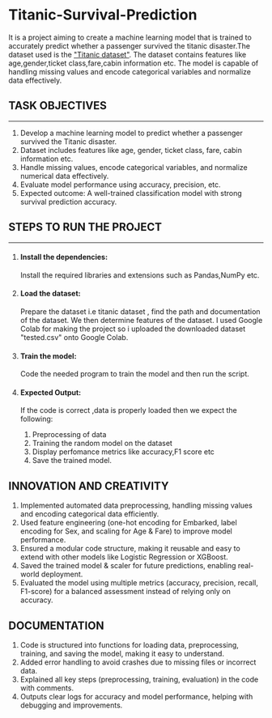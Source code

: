 # Titanic-Survival-Prediction
It is a project aiming to create a machine learning model that is trained to accurately predict whether a passenger survived the titanic disaster.The dataset used is the <a href = "https://www.kaggle.com/datasets/brendan45774/test-file">"Titanic dataset"</a>. 
The dataset contains features like age,gender,ticket class,fare,cabin information etc. 
The model is capable of handling missing values and encode categorical variables and normalize data effectively.</br>
<h2>TASK OBJECTIVES</h2><hr>
<ol>
  <li>Develop a machine learning model to predict whether a passenger survived the Titanic disaster.</li>
  <li>Dataset includes features like age, gender, ticket class, fare, cabin information etc.</li>
  <li>Handle missing values, encode categorical variables, and normalize numerical data effectively.</li>
  <li>Evaluate model performance using accuracy, precision, etc.</li>
  <li>Expected outcome: A well-trained classification model with strong survival prediction accuracy.</li>
</ol>
<h2>STEPS TO RUN THE PROJECT</h2><hr>
<ol><li>
  <h4>Install the dependencies:</h4>Install the required libraries and extensions such as Pandas,NumPy etc.</li>
<li><h4>Load the dataset:</h4>Prepare the dataset i.e titanic dataset , find the path and documentation of the dataset. We then determine features of the dataset. I used Google Colab for making the project so i uploaded the downloaded dataset "tested.csv" onto Google Colab.</li>
<li><h4>Train the model:</h4>Code the needed program to train the model and then run the script.</li>
<li><h4>Expected Output:</h4>If the code is correct ,data is properly loaded then we expect the following:</li>
<ol>
  <li>Preprocessing of data</li>
  <li>Training the random model on the dataset</li>
  <li>Display perfomance metrics like accuracy,F1 score etc</li>
  <li>Save the trained model.</li>
</ol>
</ol>
<h2>INNOVATION AND CREATIVITY</h2>
<ol>
  <li>Implemented automated data preprocessing, handling missing values and encoding categorical data efficiently.</li>
  <li>Used feature engineering (one-hot encoding for Embarked, label encoding for Sex, and scaling for Age & Fare) to improve model performance.</li>
  <li>Ensured a modular code structure, making it reusable and easy to extend with other models like Logistic Regression or XGBoost.
</li>
  <li>Saved the trained model & scaler for future predictions, enabling real-world deployment.</li>
  <li>Evaluated the model using multiple metrics (accuracy, precision, recall, F1-score) for a balanced assessment instead of relying only on accuracy.</li>
</ol>
<h2>DOCUMENTATION</h2>
<ol>
  <li>Code is structured into functions for loading data, preprocessing, training, and saving the model, making it easy to understand.</li>
  <li>Added error handling to avoid crashes due to missing files or incorrect data.
</li>
  <li>Explained all key steps (preprocessing, training, evaluation) in the code with comments.</li>
  <li>Outputs clear logs for accuracy and model performance, helping with debugging and improvements.</li>
</ol>


